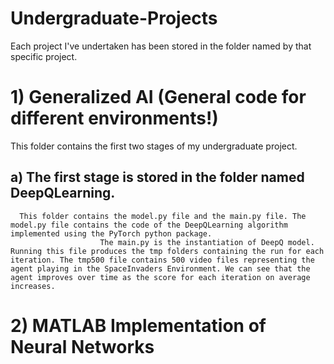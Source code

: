 # Undergraduate-Projects
Each project I've undertaken has been stored in the folder named by that specific project.

# 1) Generalized AI (General code for different environments!)
   This folder contains the first two stages of my undergraduate project.
   ## a) The first stage is stored in the folder named DeepQLearning.
      This folder contains the model.py file and the main.py file. The model.py file contains the code of the DeepQLearning algorithm implemented using the PyTorch python package.
                        The main.py is the instantiation of DeepQ model. Running this file produces the tmp folders containing the run for each iteration. The tmp500 file contains 500 video files representing the agent playing in the SpaceInvaders Environment. We can see that the agent improves over time as the score for each iteration on average increases. 

# 2) MATLAB Implementation of Neural Networks
